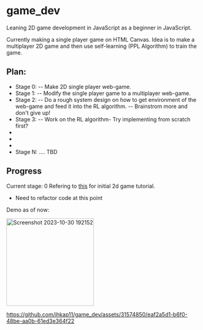 # game_dev
Leaning 2D game development in JavaScript as a beginner in JavaScript. 

Currently making a single player game on HTML Canvas. Idea is to make a multiplayer 2D game and then use self-learning (PPL Algorithm) to train the game. 

## Plan:
- Stage 0:
-- Make 2D single player web-game.
- Stage 1:
-- Modify the single player game to a multiplayer web-game.
- Stage 2:
-- Do a rough system design on how to get environment of the web-game and feed it into the RL algorithm.
-- Brainstrom more and don't give up!
- Stage 3:
-- Work on the RL algorithm- Try implementing from scratch first?
-
-
-
- Stage N: .... TBD

## Progress
Current stage: 0
Refering to [this](https://www.youtube.com/watch?v=GFO_txvwK_c&t=33561s&ab_channel=freeCodeCamp.org) for initial 2d game tutorial. 
- Need to refactor code at this point

Demo as of now:


<img width="228" alt="Screenshot 2023-10-30 192152" src="https://github.com/ihkap11/game_dev/assets/31574850/d73ac747-65c7-4754-bafd-679b3c4be85c">


https://github.com/ihkap11/game_dev/assets/31574850/eaf2a5d1-b6f0-48be-aa0b-61ed3e364f22

